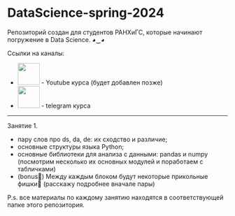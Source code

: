 # DataScience-spring-2024
Репозиторий создан для студентов РАНХиГС, которые начинают погружение в Data Science. ◕‿◕ <br />

Ссылки на каналы: <br />
* [<img src="https://media.baamboozle.com/uploads/images/560023/1641930615_20137_url.png" width="50">]('') - Youtube курса (будет добавлен позже) <br />
* [<img src="https://anwap.space/wp-content/uploads/2023/12/telegram.png" width="50">](https://t.me/ds_journey) - telegram курса <br />
___

Занятие 1.
* пару слов про ds, da, de: их сходство и различие;
* основные структуры языка Python;
* основные библиотеки для анализа с данными: pandas и numpy (посмотрим несколько их основных модулей и поработаем с табличками)
* (bonus🎁) Между каждым блоком будут некоторые прикольные фишки🤫 (расскажу подробнее вначале пары) <br />




P.s. все материалы по каждому занятию находятся в соответствующей папке этого репозитория.
